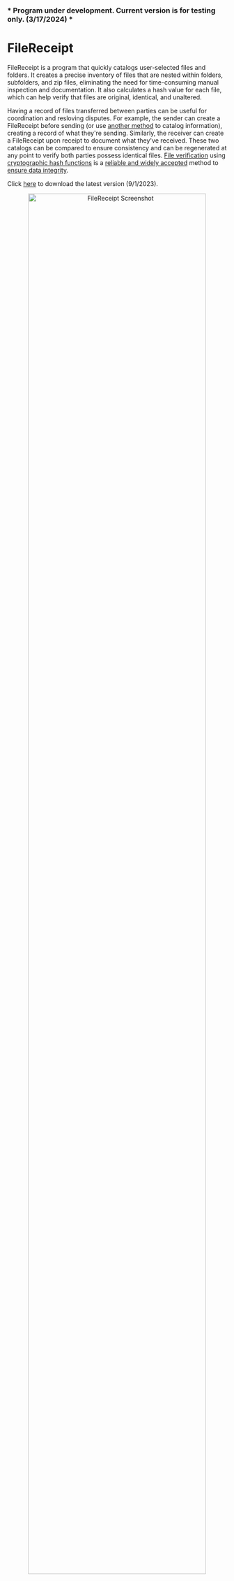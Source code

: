 ### * Program under development. Current version is for testing only. (3/17/2024) *

# FileReceipt
FileReceipt is a program that quickly catalogs user-selected files and folders. It creates a precise inventory of files that are nested within folders, subfolders, and zip files, eliminating the need for time-consuming manual inspection and documentation. It also calculates a hash value for each file, which can help verify that files are original, identical, and unaltered.

Having a record of files transferred between parties can be useful for coordination and resloving disputes. For example, the sender can create a FileReceipt before sending (or use [another method](https://learn.microsoft.com/en-us/powershell/module/microsoft.powershell.utility/get-filehash?view=powershell-7.3) to catalog information), creating a record of what they're sending. Similarly, the receiver can create a FileReceipt upon receipt to document what they've received. These two catalogs can be compared to ensure consistency and can be regenerated at any point to verify both parties possess identical files. [File verification](https://en.wikipedia.org/wiki/File_verification) using [cryptographic hash functions](https://en.wikipedia.org/wiki/Cryptographic_hash_function) is a [reliable and widely accepted](https://csrc.nist.gov/Projects/Hash-Functions) method to [ensure data integrity](https://learn.microsoft.com/en-us/dotnet/standard/security/ensuring-data-integrity-with-hash-codes).

Click [here](https://github.com/btc-git/FileReceipt/raw/main/FileReceipt.exe) to download the latest version (9/1/2023).

<p align="center">
  <img src="https://crimlawtech.com/FileReceiptScreenshot.PNG" alt="FileReceipt Screenshot" width="90%">
</p>

### FileReceipt records the following information for each file:

- File Path
- File Name
- File Hash
- File Size
- Folder Path
- Folder Name

### FileReceipt also records:
- Errors encountered during processing
- Empty Files (0 bytes)
- Empty Folders (0 items)
- Files with matching hashes

## Usage

To use FileReceipt:
1. Add files and folders to the file list box by either dragging and dropping or clicking the "Browse for Files" button.
2. Once files have been added to the list, click "Generate FileReceipt" and select a location to save the FileReceipt.
3. After the processing is complete, a folder will open containing a text file and a CSV file (spreadsheet) that both contain the same catalog information in different formats.

FileReceipt works [recursively](https://en.wikipedia.org/wiki/Recursion_(computer_science)), meaning if you add a folder or zip file to the list, it will search inside and catalog all the files, folders, and zip files within it. By adding the top-level folder or zip file, you can catalog the entire directory structure and contents of everything nested inside.

FileReceipt calculates a [hash value](https://en.wikipedia.org/wiki/Cryptographic_hash_function) for each file that it catalogs. This value is unique to the file and can be used to demonstrate that files are identical or have not changed over time. Once a hash value has been calculated, it can be recalculated again at any time and will remain the same as long as the file has not changed. If the hash value differs on any subsequent recalculation, it means the files are no longer the same.

FileReceipt uses hash algorithm [SHA-256](https://en.wikipedia.org/wiki/SHA-2) by default, but can be changed to use SHA-512, SHA-1, MD5, or other common algorithms. Changing the hash algorithm may be necessary to coordinate with other programs or individuals. When comparing files, in order for the hash values of identical files to match, the same hash algorithm must be used.

#### NOTE: Enable the "Long File Path" option in Windows for most accurate results.
By default, Windows imposes a limit on the length of file paths and names, restricting them to approximately 260 characters combined. If a file path exceeds this limit due to long folder names or file names, some programs will not be able to open the file, even if the file is visible in Windows File Explorer.

| ---------------- File Path ----------------- || ----- File Name ----- |

C:\DocumentsFolder\WorkProjectsFolder\SampleDocument.PDF

| ---------- Total File Path Length: 56 Characters Long ----------- |

To overcome this limitation, the "Long File Paths" option must be manually enabled in Windows. If this option is not enabled, FileReceipt will not correctly catalog files with long file paths and may record errors or omit files from the catalog.

WARNING: Modifying the Windows Registry can be dangerous and render your computer unusable. Seek assistance from your IT department or proceed with caution before making changes.

Visit the following pages for information and instructions on enabling "Long File Paths":
   - [Long File Paths in Windows](https://learn.microsoft.com/en-us/windows/win32/fileio/maximum-file-path-limitation?tabs=registry)
   - [Enabling Long File Paths](https://www.autodesk.com/support/technical/article/caas/sfdcarticles/sfdcarticles/The-Windows-10-default-path-length-limitation-MAX-PATH-is-256-characters.html)

## Download (for most users)

Download the latest version of FileReceipt on GitHub [here](https://github.com/btc-git/FileReceipt/raw/main/FileReceipt.exe). (3/17/2023)
- You may receive a [warning](https://learn.microsoft.com/en-us/windows/security/operating-system-security/virus-and-threat-protection/microsoft-defender-smartscreen/) when you run the program for the first time. To bypass the warning, click 'More info' and then 'Run anyway.' The program has been submitted to Microsoft and cleared their Smart Screen security analysis, which should make the warnings go away eventually.

## Build (for developers)

Prerequisites: [Python 3.x](https://www.python.org/) and [PyQt5](https://pypi.org/project/PyQt5/)

Source Code: All FileReceipt source code and files are on the GitHub [repository](https://github.com/btc-git/FileReceipt).

### Windows Build Instructions (macOS build coming soon)
1. Install Python 3.x: 
   - Download Python 3.x from the official Python [website](https://www.python.org/downloads/).
   - Follow the installation instructions provided by the Python installer.
2. Install PyQt5:
   - Open a command prompt or terminal.
   - Run the following command to install PyQt5:
     ```
     pip install pyqt5
     ```
3. Build the standalone executable:
   - Open a command prompt or terminal.
   - Navigate to the directory where you have the FileReceipt.py and other repository files located.
   - Run the following command to build the standalone executable using PyInstaller:
     ```
     pyinstaller --onefile --windowed --icon=C:\FileReceipt\fricon.ico --add-data "fricon.png;." --add-data "license.txt;." FileReceipt.py
     ```
   Note: Replace `C:\FileReceipt\fricon.ico` with the actual path to your fricon.ico file.

## Update History
3/17/2024 - Changed zip file processing to utilize disk space (temp file) instead of RAM to avoid crashing when processing very large files. Added a threshold preventing recursive cataloging of zip files containing more than 1000 files.

## License
FileReceipt is licensed under the GNU General Public License v3.0.
See the [LICENSE](https://github.com/btc-git/FileReceipt/blob/main/LICENSE.txt) file in the project for the full license text.

This program is distributed in the hope that it will be useful, but WITHOUT ANY WARRANTY; without even the implied warranty of MERCHANTABILITY or FITNESS FOR A PARTICULAR PURPOSE.
See the GNU General Public License for more details. 

You should have received a copy of the GNU General Public License along with this program. If not, see <https://www.gnu.org/licenses/>.

## Contact
Brian@CrimLawTech.com

Copyright (c) 2023 Brian Cummings
